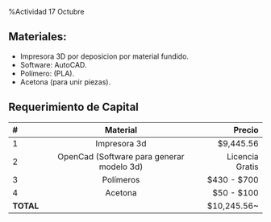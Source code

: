 %Actividad 17 Octubre

## Materiales:

- Impresora 3D por deposicion por material fundido.
- Software: AutoCAD.
- Polímero: (PLA).
- Acetona (para unir piezas).

## Requerimiento de Capital

|#                   |Material           |Precio             |
|:-------------------|:-----------------:|------------------:|
|1                   |Impresora 3d       |$9,445.56          |
|2                   |OpenCad (Software para generar modelo 3d)|Licencia Gratis|
|3                   |Polímeros          |$430 - $700        |
|4                   |Acetona            |$50 - $100         |
|__TOTAL__           |                   |$10,245.56~        |
